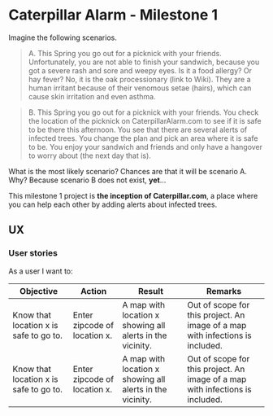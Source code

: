 # Caterpillar Alarm - Milestone 1
Imagine the following scenarios.

> A. This Spring you go out for a picknick with your friends. Unfortunately, you are not able to finish your sandwich, because you got a severe rash and sore and weepy eyes. Is it a food allergy? Or hay fever? No, it is the oak processionary (link to Wiki). They are a human irritant because of their venomous setae (hairs), which can cause skin irritation and even asthma.

> B. This Spring you go out for a picknick with your friends. You check the location of the picknick on CaterpillarAlarm.com to see if it is safe to be there this afternoon. You see that there are several alerts of infected trees. You change the plan and pick an area where it is safe to be. You enjoy your sandwich and friends and only have a hangover to worry about (the next day that is).

What is the most likely scenario? Chances are that it will be scenario A. Why? Because scenario B does not exist, **yet**…

This milestone 1 project is **the inception of Caterpillar.com**, a place where you can help each other by adding alerts about infected trees.

## UX
### User stories
As a user I want to:

| Objective        | Action         | Result  | Remarks
| --------------- |---------------| -------------| --------
|Know that location x is safe to go to.|Enter zipcode of location x.|A map with location x showing all alerts in the vicinity.|Out of scope for this project. An image of a map with infections is included.
|Know that location x is safe to go to.|Enter zipcode of location x.|A map with location x showing all alerts in the vicinity.|Out of scope for this project. An image of a map with infections is included.



